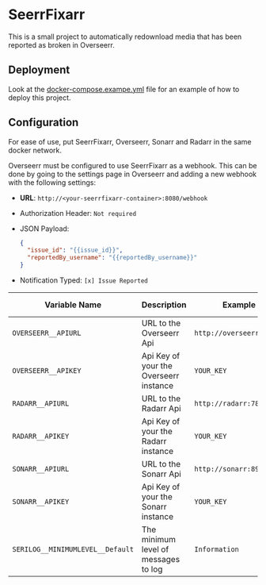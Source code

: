 # SeerrFixarr

This is a small project to automatically redownload media that has been reported as broken in Overseerr.

## Deployment

Look at the [docker-compose.exampe.yml](docker-compose.exampe.yml) file for an example of how to deploy this project.


## Configuration

For ease of use, put SeerrFixarr, Overseerr, Sonarr and Radarr in the same docker network.

Overseerr must be configured to use SeerrFixarr as a webhook. This can be done by going to the settings page in Overseerr and adding a new webhook with the following settings:
- **URL**: `http://<your-seerrfixarr-container>:8080/webhook`
- Authorization Header: `Not required`

- JSON Payload:
    ```json
    {
      "issue_id": "{{issue_id}}",
      "reportedBy_username": "{{reportedBy_username}}"
    } 
    ```
- Notification Typed: `[x] Issue Reported`

| Variable Name                    | Description                                                  | Example Value                  | Valid Values                                                                                 |
|----------------------------------|--------------------------------------------------------------|--------------------------------|----------------------------------------------------------------------------------------------|
| `OVERSEERR__APIURL`              | URL to the Overseerr Api                                     | `http://overseerr:5055/api/v1` | Any path                                                                                     |
| `OVERSEERR__APIKEY`              | Api Key of your the Overseerr instance | `YOUR_KEY`                     | Any path                                                                                     |
| `RADARR__APIURL`                 | URL to the Radarr Api                                        | `http://radarr:7878/api/v3`    | Any string                                                                                   |   |
| `RADARR__APIKEY`                 | Api Key of your the Radarr instance                                            | `YOUR_KEY`                     | Any string                                                                                   |   |
| `SONARR__APIURL`                 | URL to the Sonarr Api                                        | `http://sonarr:8989/api/v3`    | Any string                                                                                   |   |
| `SONARR__APIKEY`                 | Api Key of your the Sonarr instance                          | `YOUR_KEY`                     | Any string                                                                                   |
| `SERILOG__MINIMUMLEVEL__Default` | The minimum level of messages to log                         | `Information`                  | [Valid values](https://github.com/serilog/serilog/wiki/configuration-basics#Minimum%20level) |
